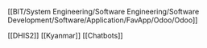[[BIT/System Engineering/Software Engineering/Software Development/Software/Application/FavApp/Odoo/Odoo]]

[[DHIS2]]
[[Kyanmar]]
[[Chatbots]]
